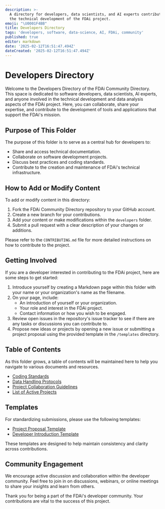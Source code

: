 ```yaml
---
description: >-
  A directory for developers, data scientists, and AI experts contributing to
  the technical development of the FDAi project.
emoji: "\U0001F4BB"
title: Developers Directory
tags: 'developers, software, data-science, AI, FDAi, community'
published: true
editor: markdown
date: '2025-02-12T16:51:47.494Z'
dateCreated: '2025-02-12T16:51:47.494Z'
---
```

# Developers Directory

Welcome to the Developers Directory of the FDAi Community Directory. This space is dedicated to software developers, data scientists, AI experts, and anyone involved in the technical development and data analysis aspects of the FDAi project. Here, you can collaborate, share your expertise, and contribute to the development of tools and applications that support the FDAi's mission.

## Purpose of This Folder

The purpose of this folder is to serve as a central hub for developers to:

- Share and access technical documentation.
- Collaborate on software development projects.
- Discuss best practices and coding standards.
- Contribute to the creation and maintenance of FDAi's technical infrastructure.

## How to Add or Modify Content

To add or modify content in this directory:

1. Fork the FDAi Community Directory repository to your GitHub account.
2. Create a new branch for your contributions.
3. Add your content or make modifications within the `developers` folder.
4. Submit a pull request with a clear description of your changes or additions.

Please refer to the `CONTRIBUTING.md` file for more detailed instructions on how to contribute to the project.

## Getting Involved

If you are a developer interested in contributing to the FDAi project, here are some steps to get started:

1. Introduce yourself by creating a Markdown page within this folder with your name or your organization's name as the filename.
2. On your page, include:
   - An introduction of yourself or your organization.
   - Your role and interest in the FDAi project.
   - Contact information or how you wish to be engaged.
3. Review open issues in the repository's issue tracker to see if there are any tasks or discussions you can contribute to.
4. Propose new ideas or projects by opening a new issue or submitting a project proposal using the provided template in the `/templates` directory.

## Table of Contents

As this folder grows, a table of contents will be maintained here to help you navigate to various documents and resources.

- [Coding Standards](coding_standards.md)
- [Data Handling Protocols](data_handling_protocols.md)
- [Project Collaboration Guidelines](project_collaboration_guidelines.md)
- [List of Active Projects](active_projects.md)

## Templates

For standardizing submissions, please use the following templates:

- [Project Proposal Template](../templates/project_proposal.md)
- [Developer Introduction Template](../templates/developer_introduction.md)

These templates are designed to help maintain consistency and clarity across contributions.

## Community Engagement

We encourage active discussion and collaboration within the developer community. Feel free to join in on discussions, webinars, or online meetings to share your insights and learn from others.

Thank you for being a part of the FDAi's developer community. Your contributions are vital to the success of this project.

